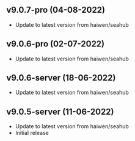 
## v9.0.7-pro (04-08-2022)
- Update to latest version from haiwen/seahub

## v9.0.6-pro (02-07-2022)
- Update to latest version from haiwen/seahub

## v9.0.6-server (18-06-2022)
- Update to latest version from haiwen/seahub

## v9.0.5-server (11-06-2022)
- Update to latest version from haiwen/seahub
- Initial release
